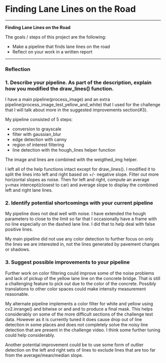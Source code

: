 # **Finding Lane Lines on the Road** 

---

**Finding Lane Lines on the Road**

The goals / steps of this project are the following:
* Make a pipeline that finds lane lines on the road
* Reflect on your work in a written report

---

### Reflection

### 1. Describe your pipeline. As part of the description, explain how you modified the draw_lines() function.

I have a main pipeline(process_image) and an extra pipeline(process_image_test_yellow_and_white) that I
used for the challenge that I will talk about more in the suggested improvements section(#3).

My pipeline consisted of 5 steps:
  - conversion to grayscale
  - filter with gaussian_blur
  - edge detection with canny
  - region of interest filtering
  - line detection with the hough_lines helper function

The image and lines are combined with the weigthed_img helper.

I left all of the help functions intact except for draw_lines().  I modified it to split the lines 
into left and right based on +/- negative slope.  Filter out more horizontal slopes as noise.  Then
for left and right, compute an average y=max intercept(closest to car) and average slope to 
display the combined left and right lane lines.

### 2. Identify potential shortcomings with your current pipeline

My pipeline does not deal well with noise.  I have extended the hough parameters to close to
the limit so far that I occasionally have a frame with no line especially on the dashed lane
line.  I did that to help deal with false positive lines.

My main pipeline did not use any color detection to further focus on only the lines we are
interested in, not the lines generated by pavement changes or shadows.

### 3. Suggest possible improvements to your pipeline

Further work on color filtering could improve some of the noise problems and lack of pickup
of the yellow lane line on the concrete bridge.  That is still a challenging feature to pick
out due to the color of the concrete.  Possibly translations to other color spaces could make
intensity measurement reasonable.

My alternate pipeline implements a color filter for white and yellow using cv2.inrange() and
bitwise or and and to produce a final mask.  This helps considerably on some of the more 
difficult sections of the challenge test data.  However as it is currently tuned it does
cause drop out of line detection in some places and does not completely solve the noisy 
line detection that are present in the challenge video.  I think some further tuning could
help considerably.

Another potential improvement could be to use some form of outlier detection on the left and 
right sets of lines to exclude lines that are too far from the average/mean/median slope.

